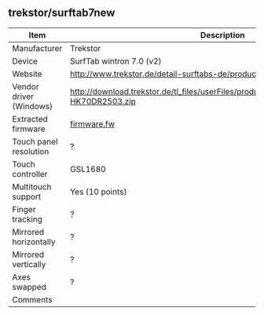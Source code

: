trekstor/surftab7new
--------------------

| Item | Description |
|------|-------------|
| Manufacturer            | Trekstor                 |
| Device                  | SurfTab wintron 7.0 (v2) |
| Website                 | http://www.trekstor.de/detail-surftabs-de/product/surftab-wintron-70-v2.html |
| Vendor driver (Windows) | http://download.trekstor.de/tl_files/userFiles/products/surftab_wintron_70_v2/PG-HK70DR2503.zip |
| Extracted firmware      | [firmware.fw](firmware.fw) |
| Touch panel resolution  | ? |
| Touch controller        | GSL1680 |
| Multitouch support      | Yes (10 points) |
| Finger tracking         | ? |
| Mirrored horizontally   | ? |
| Mirrored vertically     | ? |
| Axes swapped            | ? |
| Comments                |  |
